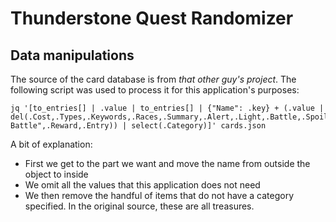 # Thunderstone Quest Randomizer

## Data manipulations

The source of the card database is from _that other guy's project_. The following script was used to process it for this application's
purposes:

```
jq '[to_entries[] | .value | to_entries[] | {"Name": .key} + (.value | del(.Cost,.Types,.Keywords,.Races,.Summary,.Alert,.Light,.Battle,.Spoils,.Special,."After Battle",.Reward,.Entry)) | select(.Category)]' cards.json 
```
A bit of explanation:
 - First we get to the part we want and move the name from outside the object to inside
 - We omit all the values that this application does not need
 - We then remove the handful of items  that do not have a category specified. In the original source, these are all treasures.
